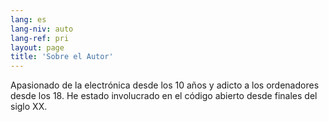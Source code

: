 ```yaml
---
lang: es
lang-niv: auto
lang-ref: pri
layout: page
title: 'Sobre el Autor'
---
```


Apasionado de la electrónica desde los 10 años y adicto a los ordenadores desde los 18. He estado involucrado en el código abierto desde finales del siglo XX.


